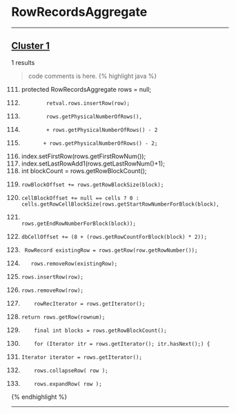 # RowRecordsAggregate

***

## [Cluster 1](./1)
1 results
> code comments is here.
{% highlight java %}
111. protected RowRecordsAggregate        rows              =     null;
254.             retval.rows.insertRow(row);
634.             rows.getPhysicalNumberOfRows(),
636.             + rows.getPhysicalNumberOfRows() - 2
640.            + rows.getPhysicalNumberOfRows() - 2;
801.   index.setFirstRow(rows.getFirstRowNum());
802.   index.setLastRowAdd1(rows.getLastRowNum()+1);
814.   int blockCount = rows.getRowBlockCount();
822.     rowBlockOffset += rows.getRowBlockSize(block);
823.     cellBlockOffset += null == cells ? 0 : cells.getRowCellBlockSize(rows.getStartRowNumberForBlock(block),
824.                                                  rows.getEndRowNumberForBlock(block));
829.     dbCellOffset += (8 + (rows.getRowCountForBlock(block) * 2));
1139.      RowRecord existingRow = rows.getRow(row.getRowNumber());
1141.        rows.removeRow(existingRow);
1143.     rows.insertRow(row);
1198.     rows.removeRow(row);
1333.         rowRecIterator = rows.getIterator();
1378.     return rows.getRow(rownum);
2187.         final int blocks = rows.getRowBlockCount();
2195.         for (Iterator itr = rows.getIterator(); itr.hasNext();) {
3154.     Iterator iterator = rows.getIterator();
3170.         rows.collapseRow( row );
3174.         rows.expandRow( row );
{% endhighlight %}

***

